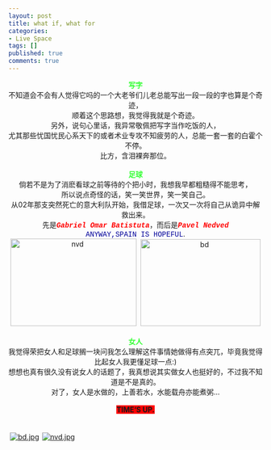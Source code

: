 ```yaml
---
layout: post
title: what if, what for
categories:
- Live Space
tags: []
published: true
comments: true
---
```

<p><div align="center"><strong><font color="#33ff33">写字<br /></font></strong>不知道会不会有人觉得它吗的一个大老爷们儿老总能写出一段一段的字也算是个奇迹，<br />顺着这个思路想，我觉得我就是个奇迹。<br />另外，说句心里话，我异常敬佩把写字当作吃饭的人，<br />尤其那些忧国忧民心系天下的或者术业专攻不知疲劳的人，总能一套一套的白霍个不停。<br />比方，含泪裸奔那位。</div>
<div align="center"><br /><strong><font color="#33ff33">足球<br /></font></strong>倘若不是为了消麽看球之前等待的个把小时，我想我早都粗糙得不能思考，<br />所以说点奇怪的话，笑一笑世界，笑一笑自己。<br />从02年那支突然死亡的意大利队开始，我借足球，一次又一次将自己从诡异中解救出来。<br />先是<em><strong><font face="courier new,monospace" color="#ff0000">Gabriel Omar Batistuta</font></strong></em>，而后是<font face="courier new,monospace"><strong><em><font color="#ff0000">Pavel Nedved</font></em></strong><br /></font><font face="courier new,monospace" color="#000099">ANYWAY,SPAIN IS HOPEFUL</font>.<br /><a href="http://blufiles.storage.live.com/y1pfBuKwwqlG7WVWs7PPBtvdhoxlFEtM9DUTe56X3nVGUaLSizIgXvMpWSMkTLTjd8tyMZ6axBNYxo" target="_blank"><img height="173" alt="nvd" src="http://blufiles.storage.live.com/y1pfBuKwwqlG7WVWs7PPBtvdhoxlFEtM9DUTe56X3nVGUaLSizIgXvMpWSMkTLTjd8tyMZ6axBNYxo" width="250" /></a>  <a href="http://blufiles.storage.live.com/y1pfBuKwwqlG7UcicU6QRmVxW2DHBwRPRcHryvhtCrouS1tDzNEOziCaWcYeP0--kzDTB9KUznnocs" target="_blank"><img style="width:238px;height:172px" height="180" alt="bd" src="http://blufiles.storage.live.com/y1pfBuKwwqlG7UcicU6QRmVxW2DHBwRPRcHryvhtCrouS1tDzNEOziCaWcYeP0--kzDTB9KUznnocs" width="256" /></a>
<div align="center"><br /><font color="#33ff33"><strong>女人</strong></font><br />我觉得荣把女人和足球搁一块问我怎么理解这件事情她做得有点突兀，毕竟我觉得比起女人我更懂足球一点:)<br />想想也真有很久没有说女人的话题了，我真想说其实做女人也挺好的，不过我不知道是不是真的。<br />对了，女人是水做的，上善若水，水能载舟亦能煮粥...</div>
<div align="center"> </div>
<div align="center"><strong><font style="background-color:#ff0000">TIME‘S UP.</font></strong></div></div>
<div align="center"> </div>
<div align="center"><a href="http://blufiles.storage.live.com/y1pfBuKwwqlG7UcicU6QRmVxW2DHBwRPRcHryvhtCrouS1tDzNEOziCaWcYeP0--kzDTB9KUznnocs" target="_blank"></a> </div><div class="msnphotos"><a href="http://storage.live.com/items/965972BA8A8C5C91!186" title="bd.jpg"><img src="http://storage.live.com/items/965972BA8A8C5C91!186:Thumbnail" alt="bd.jpg" style="border:0;padding:3px" /></a><a href="http://storage.live.com/items/965972BA8A8C5C91!187" title="nvd.jpg"><img src="http://storage.live.com/items/965972BA8A8C5C91!187:Thumbnail" alt="nvd.jpg" style="border:0;padding:3px" /></a></div></p>
